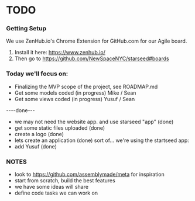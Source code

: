 #  TODO 

### Getting Setup
We use ZenHub.io's Chrome Extension for GitHub.com for our Agile board. 
1. Install it here: https://www.zenhub.io/
1. Then go to https://github.com/NewSpaceNYC/starseed#boards

###  Today we'll focus on:
   - Finalizing the MVP scope of the project, see ROADMAP.md
   - Get some models coded (in progress) Mike / Sean
   - Get some views coded (in progress) Yusuf / Sean


----done---
 -  we may not need the website app. and use starseed "app" (done)
 -  get some static files uploaded (done)
 -  create a logo (done)
 -  lets create an application (done) sort of... we're using the startseed app:
 -  add Yusuf (done)


###  NOTES
 -   look to https://github.com/assemblymade/meta for inspiration
 -   start from scratch, build the best features
 -   we have some ideas will share
 -   define code tasks we can work on